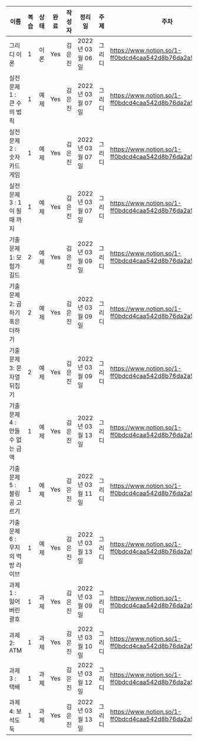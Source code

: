 | 이름                           | 복습 | 상태 | 완료 | 작성자 | 정리일           | 주제   | 주차                                                     |
| ------------------------------ | ---- | ---- | ---- | ------ | ---------------- | ------ | -------------------------------------------------------- |
| 그리디 이론                    | 1    | 이론 | Yes  | 김은진 | 2022년 03월 06일 | 그리디 | https://www.notion.so/1-ff0bdcd4caa542d8b76da2a57c7370b4 |
| 실전문제1 : 큰 수의 법칙       | 1    | 예제 | Yes  | 김은진 | 2022년 03월 07일 | 그리디 | https://www.notion.so/1-ff0bdcd4caa542d8b76da2a57c7370b4 |
| 실전문제2 : 숫자 카드 게임     | 1    | 예제 | Yes  | 김은진 | 2022년 03월 07일 | 그리디 | https://www.notion.so/1-ff0bdcd4caa542d8b76da2a57c7370b4 |
| 실전문제3 : 1이 될 때 까지     | 1    | 예제 | Yes  | 김은진 | 2022년 03월 07일 | 그리디 | https://www.notion.so/1-ff0bdcd4caa542d8b76da2a57c7370b4 |
| 기출문제1: 모험가 길드         | 2    | 예제 | Yes  | 김은진 | 2022년 03월 09일 | 그리디 | https://www.notion.so/1-ff0bdcd4caa542d8b76da2a57c7370b4 |
| 기출문제2: 곱하기 혹은 더하기  | 2    | 예제 | Yes  | 김은진 | 2022년 03월 09일 | 그리디 | https://www.notion.so/1-ff0bdcd4caa542d8b76da2a57c7370b4 |
| 기출문제3: 문자열 뒤집기       | 2    | 예제 | Yes  | 김은진 | 2022년 03월 09일 | 그리디 | https://www.notion.so/1-ff0bdcd4caa542d8b76da2a57c7370b4 |
| 기출문제4 : 만들 수 없는 금액  | 1    | 예제 | Yes  | 김은진 | 2022년 03월 13일 | 그리디 | https://www.notion.so/1-ff0bdcd4caa542d8b76da2a57c7370b4 |
| 기출문제5 : 볼링공 고르기      | 1    | 예제 | Yes  | 김은진 | 2022년 03월 11일 | 그리디 | https://www.notion.so/1-ff0bdcd4caa542d8b76da2a57c7370b4 |
| 기출문제6 : 무지의 먹방 라이브 | 1    | 예제 | Yes  | 김은진 | 2022년 03월 13일 | 그리디 | https://www.notion.so/1-ff0bdcd4caa542d8b76da2a57c7370b4 |
| 과제1 : 잃어버린 괄호          | 1    | 과제 | Yes  | 김은진 | 2022년 03월 09일 | 그리디 | https://www.notion.so/1-ff0bdcd4caa542d8b76da2a57c7370b4 |
| 과제2: ATM                     | 1    | 과제 | Yes  | 김은진 | 2022년 03월 10일 | 그리디 | https://www.notion.so/1-ff0bdcd4caa542d8b76da2a57c7370b4 |
| 과제3 : 택배                   | 1    | 과제 | Yes  | 김은진 | 2022년 03월 12일 | 그리디 | https://www.notion.so/1-ff0bdcd4caa542d8b76da2a57c7370b4 |
| 과제4: 보석도둑                | 1    | 과제 | Yes  | 김은진 | 2022년 03월 13일 | 그리디 | https://www.notion.so/1-ff0bdcd4caa542d8b76da2a57c7370b4 |
